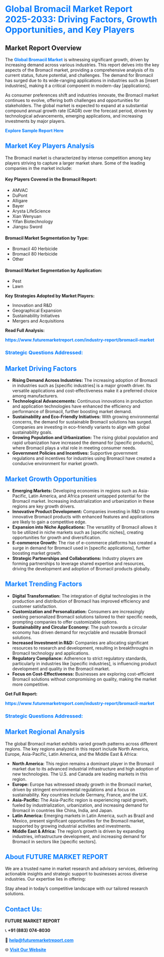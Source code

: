 <h1 style="color: #007BFF;">Global Bromacil Market Report 2025-2033: Driving Factors, Growth Opportunities, and Key Players</h1>

<section id="overview">
<h2>Market Report Overview</h2>
<p>The <a href="https://www.futuremarketreport.com/industry-report/bromacil-market" style="color: #007BFF; text-decoration: none;"><strong>Global Bromacil Market</strong></a> is witnessing significant growth, driven by increasing demand across various industries. This report delves into the key aspects of the Bromacil market, providing a comprehensive analysis of its current status, future potential, and challenges. The demand for Bromacil has surged due to its wide-ranging applications in industries such as [insert industries], making it a critical component in modern-day [applications].</p>
<p>As consumer preferences shift and industries innovate, the Bromacil market continues to evolve, offering both challenges and opportunities for stakeholders. The global market is expected to expand at a substantial compound annual growth rate (CAGR) over the forecast period, driven by technological advancements, emerging applications, and increasing investments by major players.</p>
</section>

<section id="overview">
<p><a href="https://www.futuremarketreport.com/request-sample/reportId=46402" style="color: #007BFF; text-decoration: none;"><strong>Explore Sample Report Here</strong></a></p>
</section>

<section id="key-players">
<h2 style="color: #007BFF;">Market Key Players Analysis</h2>
<p>The Bromacil market is characterized by intense competition among key players striving to capture a larger market share. Some of the leading companies in the market include:</p>
<h4>Key Players Covered in the Bromacil Report:</h4>
<ul><li>AMVAC</li><li>DuPont</li><li>Alligare</li><li>Bayer</li><li>Arysta LifeScience</li><li>Xian Wenyuan</li><li>Yifan Biotechnology</li><li>Jiangsu Sword</li></ul>
<h4>Bromacil Market Segmentation by Type:</h4>
<ul><li>Bromacil 40 Herbicide</li><li>Bromacil 80 Herbicide</li><li>Other</li></ul>

<h4>Bromacil Market Segmentation by Application:</h4>
<ul><li>Pest</li><li>Lawn</li></ul>
<p><strong>Key Strategies Adopted by Market Players:</strong></p>
<ul>
<li>Innovation and R&D</li>
<li>Geographical Expansion</li>
<li>Sustainability Initiatives</li>
<li>Mergers and Acquisitions</li>
</ul>
</section>

<section>
<p><strong>Read Full Analysis: </strong></p><a href="https://www.futuremarketreport.com/industry-report/bromacil-market" style="color: #007BFF; text-decoration: none;"><strong>https://www.futuremarketreport.com/industry-report/bromacil-market</strong></a>
<h3 style="color: #007BFF;">Strategic Questions Addressed:</h3>
</section>

<section id="driving-factors">
<h2 style="color: #007BFF;">Market Driving Factors</h2>
<ul>
<li><strong>Rising Demand Across Industries:</strong> The increasing adoption of Bromacil in industries such as [specific industries] is a major growth driver. Its versatile applications and cost-effectiveness make it a preferred choice among manufacturers.</li>
<li><strong>Technological Advancements:</strong> Continuous innovations in production and application technologies have enhanced the efficiency and performance of Bromacil, further boosting market demand.</li>
<li><strong>Sustainability and Eco-Friendly Initiatives:</strong> With growing environmental concerns, the demand for sustainable Bromacil solutions has surged. Companies are investing in eco-friendly variants to align with global sustainability goals.</li>
<li><strong>Growing Population and Urbanization:</strong> The rising global population and rapid urbanization have increased the demand for [specific products], where Bromacil plays a vital role in meeting consumer needs.</li>
<li><strong>Government Policies and Incentives:</strong> Supportive government regulations and incentives for industries using Bromacil have created a conducive environment for market growth.</li>
</ul>
</section>

<section id="growth-opportunities">
<h2 style="color: #007BFF;">Market Growth Opportunities</h2>
<ul>
<li><strong>Emerging Markets:</strong> Developing economies in regions such as Asia-Pacific, Latin America, and Africa present untapped potential for the Bromacil market. Increasing industrialization and urbanization in these regions are key growth drivers.</li>
<li><strong>Innovative Product Development:</strong> Companies investing in R&D to create innovative Bromacil products with enhanced features and applications are likely to gain a competitive edge.</li>
<li><strong>Expansion into Niche Applications:</strong> The versatility of Bromacil allows it to be utilized in niche markets such as [specific niches], creating opportunities for growth and diversification.</li>
<li><strong>E-commerce Growth:</strong> The rise of e-commerce platforms has created a surge in demand for Bromacil used in [specific applications], further boosting market growth.</li>
<li><strong>Strategic Partnerships and Collaborations:</strong> Industry players are forming partnerships to leverage shared expertise and resources, driving the development and adoption of Bromacil products globally.</li>
</ul>
</section>

<section id="trending-factors">
<h2 style="color: #007BFF;">Market Trending Factors</h2>
<ul>
<li><strong>Digital Transformation:</strong> The integration of digital technologies in the production and distribution of Bromacil has improved efficiency and customer satisfaction.</li>
<li><strong>Customization and Personalization:</strong> Consumers are increasingly seeking personalized Bromacil solutions tailored to their specific needs, prompting companies to offer customizable options.</li>
<li><strong>Sustainability and Circular Economy:</strong> The push towards a circular economy has driven demand for recyclable and reusable Bromacil solutions.</li>
<li><strong>Increased Investment in R&D:</strong> Companies are allocating significant resources to research and development, resulting in breakthroughs in Bromacil technology and applications.</li>
<li><strong>Regulatory Compliance:</strong> Adherence to strict regulatory standards, particularly in industries like [specific industries], is influencing product development and quality in the Bromacil market.</li>
<li><strong>Focus on Cost-Effectiveness:</strong> Businesses are exploring cost-efficient Bromacil solutions without compromising on quality, making the market more competitive.</li>
</ul>
</section>

<section>
<p><strong>Get Full Report: </strong></p><a href="https://www.futuremarketreport.com/industry-report/bromacil-market" style="color: #007BFF; text-decoration: none;"><strong>https://www.futuremarketreport.com/industry-report/bromacil-market</strong></a>
<h3 style="color: #007BFF;">Strategic Questions Addressed:</h3>
</section>


<section id="regional-analysis">
<h2 style="color: #007BFF;">Market Regional Analysis</h2>
<p>The global Bromacil market exhibits varied growth patterns across different regions. The key regions analyzed in this report include North America, Europe, Asia-Pacific, Latin America, and the Middle East & Africa:</p>
<ul>
<li><strong>North America:</strong> This region remains a dominant player in the Bromacil market due to its advanced industrial infrastructure and high adoption of new technologies. The U.S. and Canada are leading markets in this region.</li>
<li><strong>Europe:</strong> Europe has witnessed steady growth in the Bromacil market, driven by stringent environmental regulations and a focus on sustainability. Key countries include Germany, France, and the U.K.</li>
<li><strong>Asia-Pacific:</strong> The Asia-Pacific region is experiencing rapid growth, fueled by industrialization, urbanization, and increasing demand for Bromacil in countries like China, India, and Japan.</li>
<li><strong>Latin America:</strong> Emerging markets in Latin America, such as Brazil and Mexico, present significant opportunities for the Bromacil market, supported by growing industrial activities and investments.</li>
<li><strong>Middle East & Africa:</strong> The region’s growth is driven by expanding industries, infrastructure development, and increasing demand for Bromacil in sectors like [specific sectors].</li>
</ul>
</section>

<footer>
<h2 style="color: #007BFF;">About FUTURE MARKET REPORT</h2>
<p>We are a trusted name in market research and advisory services, delivering actionable insights and strategic support to businesses across diverse industries. Our expertise lies in offering:</p>

<p>Stay ahead in today’s competitive landscape with our tailored research solutions.</p>

<h2 style="color: #007BFF;">Contact Us:</h2>
<p><strong>FUTURE MARKET REPORT</strong></p>
<p>📞 <strong>+91 (883) 074-8030</strong></p>
<p>📧 <strong><a href="mailto:help@futuremarketreport.com" style="color: #007BFF;">help@futuremarketreport.com</a></strong></p>
<p>🌐 <strong><a href="https://www.futuremarketreport.com/" style="color: #007BFF;">Visit Our Website</a></strong></p>
</footer>